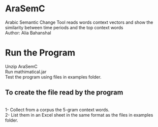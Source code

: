 # AraSemC
Arabic Semantic Change Tool reads words context vectors and show the similarity between time periods and the top context words
<br/>
Author: Alia Bahanshal
<br/>
<h1><b> Run the Program </b></h1>
Unzip AraSemC 
<br/>
Run mathimatical.jar
<br/>
Test the program using files in examples folder.
<br/>
<h2><b> To create the file read by the program</b> </h2> <br/>
1- Collect from a corpus the 5-gram context words. <br/>
2- List them in an Excel sheet in the same format as the files in examples folder.
